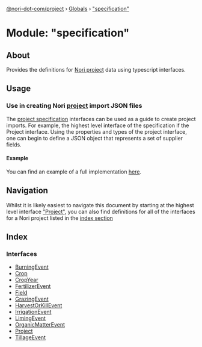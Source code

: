 [@nori-dot-com/project](../README.md) › [Globals](../globals.md) › ["specification"](_specification_.md)

# Module: "specification"

## About

Provides the definitions for [Nori project](../interfaces/_specification_.project.md) data using typescript interfaces.

## Usage

### Use in creating Nori [project](../interfaces/_specification_.project.md) import JSON files

The [project specification](../interfaces/_specification_.project.md) interfaces can be used as a guide to create project imports.
For example, the highest level interface of the specification if the Project interface. Using the properties and types of the project interface, one can begin to define a JSON object that represents a set of supplier fields.

#### Example

You can find an example of a full implementation [here](../../example/example2.json).

## Navigation

Whilst it is likely easiest to navigate this document by starting at the highest level interface ["Project"](../interfaces/_specification_.project.md), you can also find definitions for all of the interfaces for a Nori project listed in the [index section](#index)

## Index

### Interfaces

* [BurningEvent](../interfaces/_specification_.burningevent.md)
* [Crop](../interfaces/_specification_.crop.md)
* [CropYear](../interfaces/_specification_.cropyear.md)
* [FertilizerEvent](../interfaces/_specification_.fertilizerevent.md)
* [Field](../interfaces/_specification_.field.md)
* [GrazingEvent](../interfaces/_specification_.grazingevent.md)
* [HarvestOrKillEvent](../interfaces/_specification_.harvestorkillevent.md)
* [IrrigationEvent](../interfaces/_specification_.irrigationevent.md)
* [LimingEvent](../interfaces/_specification_.limingevent.md)
* [OrganicMatterEvent](../interfaces/_specification_.organicmatterevent.md)
* [Project](../interfaces/_specification_.project.md)
* [TillageEvent](../interfaces/_specification_.tillageevent.md)
